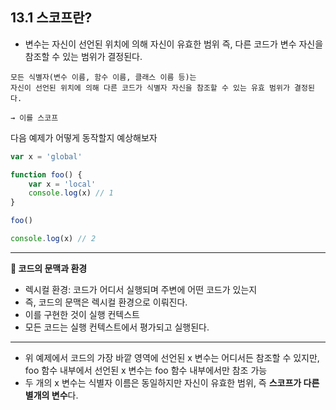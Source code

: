 ## 13.1 스코프란?

- 변수는 자신이 선언된 위치에 의해 자신이 유효한 범위 즉, 다른 코드가 변수 자신을 참조할 수 있는 범위가 결정된다.

```
모든 식별자(변수 이름, 함수 이름, 클래스 이름 등)는
자신이 선언된 위치에 의해 다른 코드가 식별자 자신을 참조할 수 있는 유효 범위가 결정된다.

→ 이를 스코프
```

다음 예제가 어떻게 동작할지 예상해보자

```js
var x = 'global'

function foo() {
    var x = 'local'
    console.log(x) // 1
}

foo()

console.log(x) // 2
```

---
**🚦 코드의 문맥과 환경**

- 렉시컬 환경: 코드가 어디서 실행되며 주변에 어떤 코드가 있는지
- 즉, 코드의 문맥은 렉시컬 환경으로 이뤄진다.
- 이를 구현한 것이 실행 컨텍스트
- 모든 코드는 실행 컨텍스트에서 평가되고 실행된다.

---

- 위 예제에서 코드의 가장 바깥 영역에 선언된 x 변수는 어디서든 참조할 수 있지만, foo 함수 내부에서 선언된 x 변수는 foo 함수 내부에서만 참조 가능
- 두 개의 x 변수는 식별자 이름은 동일하지만 자신이 유효한 범위, 즉 **스코프가 다른 별개의 변수**다.
 